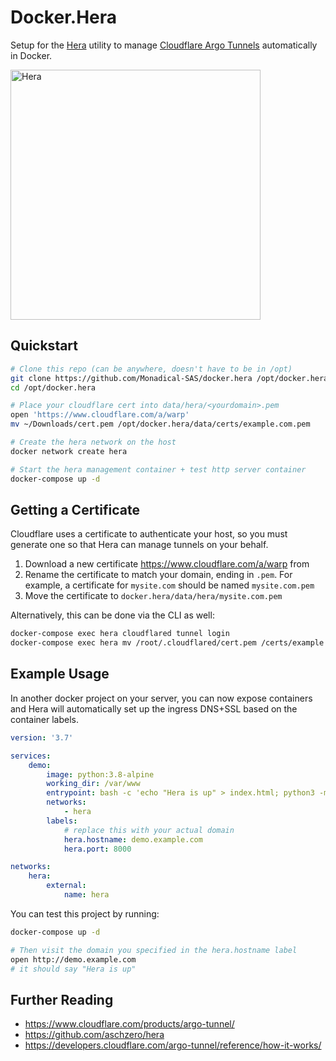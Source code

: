 # Docker.Hera

Setup for the [Hera](https://github.com/aschzero/hera) utility to manage [Cloudflare Argo Tunnels](https://developers.cloudflare.com/argo-tunnel/reference/how-it-works/) automatically in Docker.

<img alt="Hera" src="https://s3-us-west-2.amazonaws.com/aschzero-hera/hera.png" width="400px">

## Quickstart

```bash
# Clone this repo (can be anywhere, doesn't have to be in /opt)
git clone https://github.com/Monadical-SAS/docker.hera /opt/docker.hera
cd /opt/docker.hera

# Place your cloudflare cert into data/hera/<yourdomain>.pem
open 'https://www.cloudflare.com/a/warp'
mv ~/Downloads/cert.pem /opt/docker.hera/data/certs/example.com.pem

# Create the hera network on the host
docker network create hera

# Start the hera management container + test http server container
docker-compose up -d
```

## Getting a Certificate

Cloudflare uses a certificate to authenticate your host, so you must generate one so that Hera can manage tunnels on your behalf.

1. Download a new certificate https://www.cloudflare.com/a/warp from
2. Rename the certificate to match your domain, ending in `.pem`. For example, a certificate for `mysite.com` should be named `mysite.com.pem`
3. Move the certificate to `docker.hera/data/hera/mysite.com.pem`

Alternatively, this can be done via the CLI as well:

```bash
docker-compose exec hera cloudflared tunnel login
docker-compose exec hera mv /root/.cloudflared/cert.pem /certs/example.com.pem
```

## Example Usage

In another docker project on your server, you can now expose containers and Hera will automatically set up the ingress DNS+SSL based on the container labels.

```yaml
version: '3.7'

services:
    demo:
        image: python:3.8-alpine
        working_dir: /var/www
        entrypoint: bash -c 'echo "Hera is up" > index.html; python3 -m http.server 8000'
        networks:
            - hera
        labels:
            # replace this with your actual domain
            hera.hostname: demo.example.com
            hera.port: 8000

networks:
    hera:
        external:
            name: hera
```

You can test this project by running:
```bash
docker-compose up -d

# Then visit the domain you specified in the hera.hostname label
open http://demo.example.com
# it should say "Hera is up"
```

## Further Reading

- https://www.cloudflare.com/products/argo-tunnel/
- https://github.com/aschzero/hera
- https://developers.cloudflare.com/argo-tunnel/reference/how-it-works/
